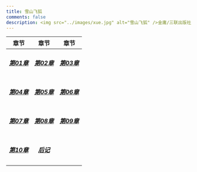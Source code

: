 ```yaml
---
title: 雪山飞狐
comments: false
description: <img src="../images/xue.jpg" alt="雪山飞狐" />金庸/三联出版社/1980版<br /><span id="busuanzi_container_page_pv">大侠留步 <span id="busuanzi_value_page_pv"></span> 回</span>
---
```


|章节|章节|章节|
|:-:|:-:|:-:|
|<h5>[第01章](/book/xue/01.html)</h5>|<h5>[第02章](/book/xue/02.html)</h5>|<h5>[第03章](/book/xue/03.html)</h5>|
|<h5>[第04章](/book/xue/04.html)</h5>|<h5>[第05章](/book/xue/05.html)</h5>|<h5>[第06章](/book/xue/06.html)</h5>|
|<h5>[第07章](/book/xue/07.html)</h5>|<h5>[第08章](/book/xue/08.html)</h5>|<h5>[第09章](/book/xue/09.html)</h5>|
|<h5>[第10章](/book/xue/10.html)</h5>|<h5>[后记](/book/xue/11.html)</h5>||